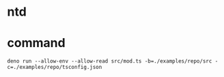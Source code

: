 # ntd

# command
`deno run --allow-env --allow-read src/mod.ts -b=./examples/repo/src -c=./examples/repo/tsconfig.json`
